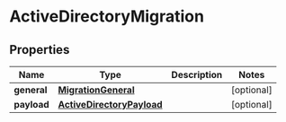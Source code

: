 

# ActiveDirectoryMigration

## Properties

Name | Type | Description | Notes
------------ | ------------- | ------------- | -------------
**general** | [**MigrationGeneral**](MigrationGeneral.md) |  |  [optional]
**payload** | [**ActiveDirectoryPayload**](ActiveDirectoryPayload.md) |  |  [optional]



